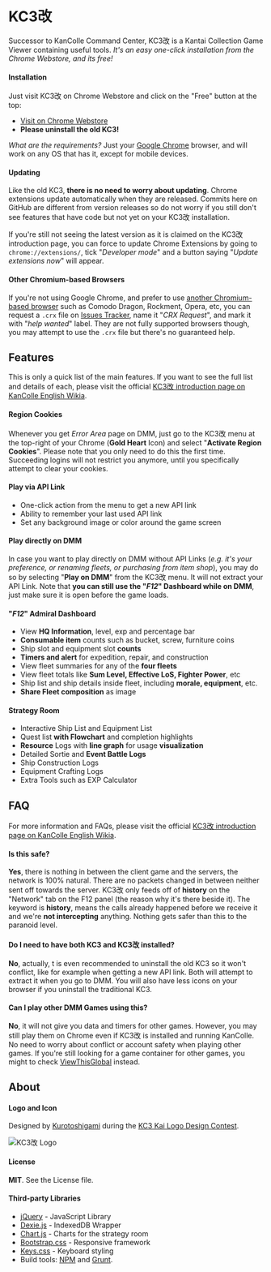 # KC3改

Successor to KanColle Command Center, KC3改 is a Kantai Collection Game Viewer containing useful tools. *It's an easy one-click installation from the Chrome Webstore, and its free!*

#### Installation
Just visit KC3改 on Chrome Webstore and click on the "Free" button at the top:

* [Visit on Chrome Webstore](https://chrome.google.com/webstore/detail/kancolle-command-center-改/hkgmldnainaglpjngpajnnjfhpdjkohh)
* **Please uninstall the old KC3!**

*What are the requirements?* Just your [Google Chrome](http://www.google.com/chrome/) browser, and will work on any OS that has it, except for mobile devices.

#### Updating
Like the old KC3, **there is no need to worry about updating**. Chrome extensions update automatically when they are released. Commits here on GitHub are different from version releases so do not worry if you still don't see features that have code but not yet on your KC3改 installation.

If you're still not seeing the latest version as it is claimed on the KC3改 introduction page, you can force to update Chrome Extensions by going to `chrome://extensions/`, tick "*Developer mode*" and a button saying "*Update extensions now*" will appear.

#### Other Chromium-based Browsers
If you're not using Google Chrome, and prefer to use [another Chromium-based browser](http://en.wikipedia.org/wiki/Chromium_%28web_browser%29%23Other_browsers_based_on_Chromium) such as Comodo Dragon, Rockment, Opera, etc, you can request a `.crx` file on [Issues Tracker](https://github.com/dragonjet/KC3Kai/issues), name it "*CRX Request*", and mark it with "*help wanted*" label. They are not fully supported browsers though, you may attempt to use the `.crx` file but there's no guaranteed help.


## Features
This is only a quick list of the main features. If you want to see the full list and details of each, please visit the official [KC3改 introduction page on KanColle English Wikia](#).

#### Region Cookies
Whenever you get *Error Area* page on DMM, just go to the KC3改 menu at the top-right of your Chrome (**Gold Heart** Icon) and select "**Activate Region Cookies**". Please note that you only need to do this the first time. Succeeding logins will not restrict you anymore, until you specifically attempt to clear your cookies.

#### Play via API Link
* One-click action from the menu to get a new API link
* Ability to remember your last used API link
* Set any background image or color around the game screen

#### Play directly on DMM
In case you want to play directly on DMM without API Links (*e.g. it's your preference, or renaming fleets, or purchasing from item shop*), you may do so by selecting "**Play on DMM**" from the KC3改 menu. It will not extract your API Link. Note that **you can still use the "*F12*" Dashboard while on DMM**, just make sure it is open before the game loads.

#### "*F12*" Admiral Dashboard
* View **HQ Information**, level, exp and percentage bar
* **Consumable item** counts such as bucket, screw, furniture coins
* Ship slot and equipment slot **counts**
* **Timers and alert** for expedition, repair, and construction
* View fleet summaries for any of the **four fleets**
* View fleet totals like **Sum Level, Effective LoS, Fighter Power**, etc
* Ship list and ship details inside fleet, including **morale, equipment**, etc.
* **Share Fleet composition** as image

#### Strategy Room
* Interactive Ship List and Equipment List
* Quest list **with Flowchart** and completion highlights
* **Resource** Logs with **line graph** for usage **visualization**
* Detailed Sortie and **Event Battle Logs**
* Ship Construction Logs
* Equipment Crafting Logs
* Extra Tools such as EXP Calculator


## FAQ
For more information and FAQs, please visit the official [KC3改 introduction page on KanColle English Wikia](#).

#### Is this safe?
**Yes**, there is nothing in between the client game and the servers, the network is 100% natural. There are no packets changed in between neither sent off towards the server. KC3改 only feeds off of **history** on the "Network" tab on the F12 panel (the reason why it's there beside it). The keyword is **history**, means the calls already happened before we receive it and we're **not intercepting** anything. Nothing gets safer than this to the paranoid level.

#### Do I need to have both KC3 and KC3改 installed?
**No**, actually, t is even recommended to uninstall the old KC3 so it won't conflict, like for example when getting a new API link. Both will attempt to extract it when you go to DMM. You will also have less icons on your browser if you uninstall the traditional KC3.

#### Can I play other DMM Games using this?
**No**, it will not give you data and timers for other games. However, you may still play them on Chrome even if KC3改 is installed and running KanColle. No need to worry about conflict or account safety when playing other games. If you're still looking for a game container for other games, you might to check [ViewThisGlobal](https://github.com/dragonjet/ViewThisGlobal) instead.


## About
#### Logo and Icon
Designed by [Kurotoshigami](http://www.pixiv.net/member.php?id=11090147) during the [KC3 Kai Logo Design Contest](http://kancolle.wikia.com/wiki/Thread:207644).

![KC3改 Logo](http://puu.sh/h4Gbb.png)

#### License
**MIT**. See the License file.

#### Third-party Libraries
* [jQuery](https://jquery.com) - JavaScript Library
* [Dexie.js](http://www.dexie.org) - IndexedDB Wrapper
* [Chart.js](http://www.chartjs.org) - Charts for the strategy room
* [Bootstrap.css](http://getbootstrap.com) - Responsive framework
* [Keys.css](http://michaelhue.com/keyscss) - Keyboard styling
* Build tools: [NPM](https://www.npmjs.com) and [Grunt](http://gruntjs.com).
